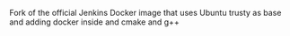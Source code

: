 Fork of the official Jenkins Docker image that uses Ubuntu trusty as base
and adding docker inside and cmake and g++
